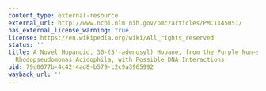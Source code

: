 ```yaml
---
content_type: external-resource
external_url: http://www.ncbi.nlm.nih.gov/pmc/articles/PMC1145051/
has_external_license_warning: true
license: https://en.wikipedia.org/wiki/All_rights_reserved
status: ''
title: A Novel Hopanoid, 30-(5'-adenosyl) Hopane, from the Purple Non-sulphur Bacterium
  Rhodopseudomonas Acidophila, with Possible DNA Interactions
uid: 79c0077b-4c42-4ad8-b579-c2c9a3965992
wayback_url: ''
---
```

